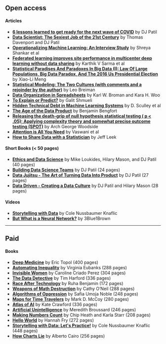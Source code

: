 ## Open access

#### Articles

* **[6 lessons learned to get ready for the next wave of COVID](https://medium.com/@dpatil/6-lessons-learned-to-get-ready-for-the-next-wave-of-covid-ee595766d4cb)** by DJ Patil 
* **[Data Scientist: The Sexiest Job of the 21st Century](https://hbr.org/2012/10/data-scientist-the-sexiest-job-of-the-21st-century)** by Thomas Davenport and DJ Patil
* **[Operationalizing Machine Learning: An Interview Study](https://arxiv.org/abs/2209.09125)** by Shreya Shankar et al
* **[Federated learning improves site performance in multicenter deep learning without data sharing](https://www.ncbi.nlm.nih.gov/pmc/articles/PMC8200268/)** by Karthik V Sarma et al
* **[Statistical Paradises And Paradoxes In Big Data (I): Law Of Large Populations, Big Data Paradox, And The 2016 Us Presidential Election](https://statistics.fas.harvard.edu/files/statistics-2/files/statistical_paradises_and_paradoxes.pdf)** by Xiao-Li Meng
* **[Statistical Modeling: The Two Cultures (with comments and a rejoinder by the author)](https://projecteuclid.org/journals/statistical-science/volume-16/issue-3/Statistical-Modeling--The-Two-Cultures-with-comments-and-a/10.1214/ss/1009213726.full)** by Leo Breiman
* **[Data Organization in Spreadsheets](https://www.tandfonline.com/doi/full/10.1080/00031305.2017.1375989)** by Karl W. Broman and Kara H. Woo
* **[To Explain or Predict?](https://projecteuclid.org/journals/statistical-science/volume-25/issue-3/To-Explain-or-to-Predict/10.1214/10-STS330.full)** by Galit Shmueli
* **[Hidden Technical Debt in Machine Learning Systems](https://proceedings.neurips.cc/paper/2015/file/86df7dcfd896fcaf2674f757a2463eba-Paper.pdf)** by D. Sculley et al
* **[The Age of the Data Product](https://districtdatalabs.silvrback.com/the-age-of-the-data-product)** by Benjamin Bengfort
* **[Releasing the death-grip of null hypothesis statistical testing ( p < .05): Applying complexity theory and somewhat precise outcome testing (SPOT)](https://www.researchgate.net/publication/312395254_Releasing_the_death-grip_of_null_hypothesis_statistical_testing_p_05_Applying_complexity_theory_and_somewhat_precise_outcome_testing_SPOT)** by Arch George Woodside
* **[Attention is All You Need](https://arxiv.org/pdf/1706.03762.pdf)** by Vaswani et al
* **[How to Share Data with a Statistician](https://github.com/jtleek/datasharing)** by Jeff Leek

#### Short Books (< 50 pages)

* **[Ethics and Data Science](https://www.oreilly.com/library/view/ethics-and-data/9781492043898/)** by Mike Loukides, Hilary Mason, and DJ Patil (40 pages)
* **[Building Data Science Teams](https://www.oreilly.com/library/view/building-data-science/BLDNGDST0001/)** by DJ Patil (24 pages)
* **[Data Jujitsu - The Art of Turning Data Into Product](https://www.oreilly.com/library/view/data-jujitsu-the/9781449342692/)** by DJ Patil (27 pages)
* **[Data Driven - Creating a Data Culture](https://www.oreilly.com/library/view/data-driven/9781491925454/)** by DJ Patil and Hilary Mason (28 pages)

#### Videos

* **[Storytelling with Data](https://www.youtube.com/watch?v=8EMW7io4rSI)** by Cole Nussbaumer Knaflic
* **[But What is a Neural Network?](https://www.youtube.com/watch?v=aircAruvnKk)** by 3Blue1Brown

----------

## Paid

#### Books

* **[Deep Medicine](https://drerictopol.com/portfolio/deep-medicine/)** by Eric Topol (400 pages)
* **[Automating Inequality](https://virginia-eubanks.com/automating-inequality/)** by Virginia Eubanks (288 pages)
* **[Invisible Women](https://carolinecriadoperez.com/book/invisible-women/)** by Caroline Criado Perez (304 pages)
* **[The Data Detective](https://timharford.com/books/datadetective/)** by Tim Harford (336 pages)
* **[Race After Technology](https://www.ruhabenjamin.com/race-after-technology)** by Ruha Benjamin (172 pages)
* **[Weapons of Math Destruction](https://www.penguinrandomhouse.com/books/241363/weapons-of-math-destruction-by-cathy-oneil/)** by Cathy O’Neil (288 pages)
* **[Algorithms of Oppression](https://nyupress.org/9781479837243/algorithms-of-oppression/)** by Safia Umoja Noble (248 pages)
* **[Maps for Time Travelers](https://www.ucpress.edu/book/9780520389724/maps-for-time-travelers)** by Mark D. McCoy (280 pages)
* **[Atlas of AI](https://www.katecrawford.net/)** by Kate Crawford (336 pages)
* **[Artificial Unintelligence](https://mitpress.mit.edu/9780262537018/artificial-unintelligence/)** by Meredith Broussard (246 pages)
* **[Making Numbers Count](https://www.simonandschuster.com/books/Making-Numbers-Count/Chip-Heath/9781982165444)** by Chip Heath and Karla Starr (208 pages)
* **[Hello World](https://hannahfry.co.uk/book/hello-world/)** by Hannah Fry (272 pages)
* **[Storytelling with Data: Let's Practice!](https://www.storytellingwithdata.com/books)** by Cole Nussbaumer Knaflic (448 pages)
* **[How Charts Lie](https://albertocairo.com/)** by Alberto Cairo (256 pages)
